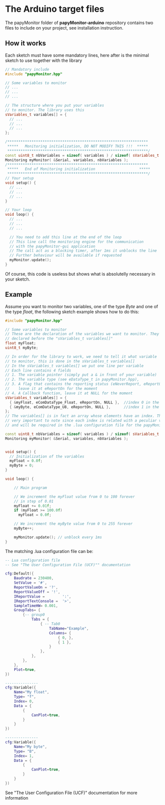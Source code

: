 # The Arduino target files

The papyMonitor folder of **papyMonitor-arduino** repository contains two files to include on your project, see installation instruction.

## How it works

Each sketch must have some mandatory lines, here after is the minimal sketch to use together with the library

```cpp
// Mandatory include
#include "papyMonitor.hpp"

// Some variables to monitor
// ...
// ...
// ...

// The structure where you put your variables
// to monitor. The library uses this
sVariables_t variables[] = {
  // ...
  // ...
  // ...
};

/****************************************************************
 *****   Monitoring initialization, DO NOT MODIFY THIS !!!  *****
 ****************************************************************/
const uint8_t nbVariables = sizeof( variables ) / sizeof( sVariables_t );
Monitoring myMonitor( &Serial, variables, nbVariables );
/****************************************************************
 *****   End of Monitoring initialization                    *****
 ****************************************************************/
// Your setup
void setup() {
  // ...
  // ...
  // ...
}

// Your loop
void loop() {
  // ...
  // ...
  // ...

  // You need to add this line at the end of the loop
  // This line call the monitoring engine for the communication
  // with the papyMonitor-gui application
  // The call act as a blocking timer, after 1ms it unblocks the line
  // Further behaviour will be available if requested
  myMonitor.update();
}
```

Of course, this code is useless but shows what is absolutelly necessary in your sketch.

## Example

Assume you want to monitor two variables, one of the type *Byte* and one of the type *float*, the following sketch example shows how to do this:

```cpp
#include "papyMonitor.hpp"

// Some variables to monitor
// These are the declaration of the variables we want to monitor. They must be
// declared before the "sVariables_t variables[]"
float myFloat;  
uint8_t myByte;

// In order for the library to work, we need to tell it what variable
// to monitor, this is done in the sVariables_t variables[]
// In the sVariables_t variables[] we put one line per variable
// Each line contains 4 fields
// 1. The variable pointer (simply put a & in front of your variable)
// 2. The variable type (see eDataType_t in papyMonitor.hpp),
// 3. A flag that contains the reporting status (eNeverReport, eReportOff, eReportOn)
//    leave it at eReportOn for the moment
// 4. A Callback function, leave it at NULL for the moment
sVariables_t variables[] = {
  { &myFloat, eComDataType_Float, eReportOn, NULL },  //index 0 in the .lua file
  { &myByte, eComDataType_U8, eReportOn, NULL },      //index 1 in the .lua file
};
// The variables[] is in fact an array whose elements have an index. This is
// very important to note since each index is related with a peculiar variable
// and will be required in the .lua configuration file for the papyMonitor-gui

const uint8_t nbVariables = sizeof( variables ) / sizeof( sVariables_t );
Monitoring myMonitor( &Serial, variables, nbVariables );


void setup() {
  // Initialization of the variables
  myFloat = 0.0f;
  myByte = 0;
}

void loop() {

    // Main program

    // We increment the myFloat value from 0 to 100 forever
    // in step of 0.01
    myFloat += 0.01f;
    if (myFloat >= 100.0f)
      myFloat = 0.0f;

    // We increment the myByte value from 0 to 255 forever
    myByte++;

    myMonitor.update(); // unblock every 1ms
}
```

The matching .lua configuration file can be:

```Lua
-- Lua configuration file
-- See "The User Configuration File (UCF)"" documentation

cfg:Default({  
    Baudrate = 230400,
    SetValue = '#',
    ReportValueOn = '?',
    ReportValueOff = '!',
    IReportValue =        ':',
    IReportTextConsole =  '>',
    SampleTimeHW= 0.001,
    GroupTabs= { 
        {-- group0
            Tabs = {
                { -- Tab0
                    TabName="Example",
                    Columns= {
                        { 0, },
                        { 1 },
                    }
                },
            },
        },
    },
    Plot=true,
})

---------------
cfg:Variable({
    Name="My float",
    Type= "f",
    Index= 0,
    Data = {
        {
            CanPlot=true,
        }
    }
})

---------------
cfg:Variable({
    Name="My byte",
    Type= "B",
    Index= 1,
    Data = {
        {
            CanPlot=true,
        }
    }   
})
```

See "The User Configuration File (UCF)" documentation for more information
